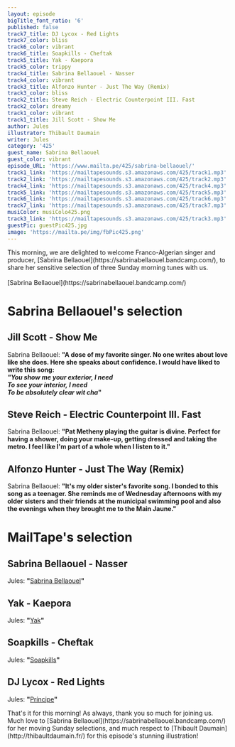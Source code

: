 ```yaml
---
layout: episode
bigTitle_font_ratio: '6'
published: false
track7_title: DJ Lycox - Red Lights
track7_color: bliss
track6_color: vibrant
track6_title: Soapkills - Cheftak
track5_title: Yak - Kaepora
track5_color: trippy
track4_title: Sabrina Bellaouel - Nasser
track4_color: vibrant
track3_title: Alfonzo Hunter - Just The Way (Remix)
track3_color: bliss
track2_title: Steve Reich - Electric Counterpoint III. Fast
track2_color: dreamy
track1_color: vibrant
track1_title: Jill Scott - Show Me
author: Jules
illustrator: Thibault Daumain
writer: Jules
category: '425'
guest_name: Sabrina Bellaouel
guest_color: vibrant
episode_URL: 'https://www.mailta.pe/425/sabrina-bellaouel/'
track1_link: 'https://mailtapesounds.s3.amazonaws.com/425/track1.mp3'
track2_link: 'https://mailtapesounds.s3.amazonaws.com/425/track2.mp3'
track4_link: 'https://mailtapesounds.s3.amazonaws.com/425/track4.mp3'
track5_link: 'https://mailtapesounds.s3.amazonaws.com/425/track5.mp3'
track6_link: 'https://mailtapesounds.s3.amazonaws.com/425/track6.mp3'
track7_link: 'https://mailtapesounds.s3.amazonaws.com/425/track7.mp3'
musiColor: musiColo425.png
track3_link: 'https://mailtapesounds.s3.amazonaws.com/425/track3.mp3'
guestPic: guestPic425.jpg
image: 'https://mailta.pe/img/fbPic425.png'
---
```

<p id="introduction"> This morning, we are delighted to welcome Franco-Algerian singer and producer, [Sabrina Bellaouel](https://sabrinabellaouel.bandcamp.com/), to share her sensitive selection of three Sunday morning tunes with us.
<br><br>
[Sabrina Bellaouel](https://sabrinabellaouel.bandcamp.com/)
</p>


# Sabrina Bellaouel's selection

## Jill Scott - Show Me
Sabrina Bellaouel: **"**A dose of my favorite singer. No one writes about love like she does. Here she speaks about confidence. I would have liked to write this song:<br>
<i>"You show me your exterior, I need<br>
To see your interior, I need<br>
To be absolutely clear wit cha</i>**"**

## Steve Reich - Electric Counterpoint III. Fast
Sabrina Bellaouel: **"**Pat Metheny playing the guitar is divine. Perfect for having a shower, doing your make-up, getting dressed and taking the metro. I feel like I'm part of a whole when I listen to it.**"**

## Alfonzo Hunter - Just The Way (Remix)
Sabrina Bellaouel: **"**It's my older sister's favorite song. I bonded to this song as a teenager. She reminds me of Wednesday afternoons with my older sisters and their friends at the municipal swimming pool and also the evenings when they brought me to the Main Jaune.**"**


# MailTape's selection

## Sabrina Bellaouel - Nasser
Jules: **"**[Sabrina Bellaouel](https://sabrinabellaouel.bandcamp.com/)**"**

## Yak - Kaepora
Jules: **"**[Yak](https://yaksound.bandcamp.com/)**"**

## Soapkills - Cheftak
Jules: **"**[Soapkills](https://soapkills.bandcamp.com/)**"**

## DJ Lycox - Red Lights
Jules: **"**[Príncipe](https://principediscos.bandcamp.com/)**"**


<p id="outroduction">That's it for this morning! As always, thank you so much for joining us. Much love to [Sabrina Bellaouel](https://sabrinabellaouel.bandcamp.com/) for her moving Sunday selections, and much respect to [Thibault Daumain](http://thibaultdaumain.fr/) for this episode's stunning illustration!</p>
